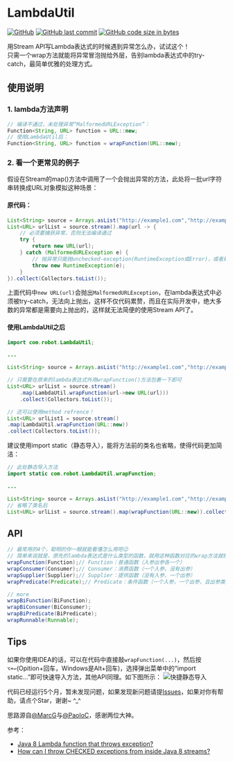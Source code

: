 # LambdaUtil
[![GitHub](https://img.shields.io/badge/license-MIT-green.svg)](http://opensource.org/licenses/MIT)
[![GitHub last commit](https://img.shields.io/github/last-commit/Robot-L/LambdaUtil?label=Last%20commit)]()
[![GitHub code size in bytes](https://img.shields.io/github/languages/code-size/Robot-L/LambdaUtil)]()

用Stream API写Lambda表达式的时候遇到异常怎么办，试试这个！   
只需一个wrap方法就能将异常冒泡抛给外层，告别lambda表达式中的try-catch，最简单优雅的处理方式。

## 使用说明

### 1. lambda方法声明

```java
// 编译不通过，未处理异常“MalformedURLException”：
Function<String, URL> function = URL::new;
// 使用LambdaUtil后：
Function<String, URL> function = wrapFunction(URL::new);
```
### 2. 看一个更常见的例子

假设在Stream的map()方法中调用了一个会抛出异常的方法，此处将一批url字符串转换成URL对象模拟这种场景：
#### 原代码：

```java
List<String> source = Arrays.asList("http://example1.com","http://example2.com","http://example3.com");
List<URL> urlList = source.stream().map(url -> {
    // 必须要捕获异常，否则无法编译通过
    try {
        return new URL(url);
    } catch (MalformedURLException e) {
        // 抛异常只能抛unchecked-exception(RuntimeException或Error)，或者处理掉异常不往上抛。
        throw new RuntimeException(e);
    }
}).collect(Collectors.toList());
```
上面代码中`new URL(url)`会抛出`MalformedURLException`，在lambda表达式中必须被try-catch，无法向上抛出，这样不仅代码累赘，而且在实际开发中，绝大多数的异常都是需要向上抛出的，这样就无法简便的使用Stream API了。

#### 使用LambdaUtil之后

```java
import com.robot.LambdaUtil;

...

List<String> source = Arrays.asList("http://example1.com","http://example2.com","http://example3.com");

// 只需要在原来的lambda表达式外用wrapFunction()方法包裹一下即可
List<URL> urlList = source.stream()
    .map(LambdaUtil.wrapFunction(url->new URL(url)))
    .collect(Collectors.toList());

// 还可以使用method refrence！
List<URL> urlList1 = source.stream()
.map(LambdaUtil.wrapFunction(URL::new))
.collect(Collectors.toList());
```
建议使用import static（静态导入），能将方法前的类名也省略，使得代码更加简洁：
```java
// 此处静态导入方法
import static com.robot.LambdaUtil.wrapFunction;

...

List<String> source = Arrays.asList("http://example1.com","http://example2.com","http://example3.com");
// 省略了类名后
List<URL> urlList = source.stream().map(wrapFunction(URL::new)).collect(Collectors.toList());
```

## API

```java
// 最常用的4个，聪明的你一眼就能看懂怎么用吧😉
// 简单来说就是，原先的lambda表达式是什么类型的函数，就用这种函数对应的wrap方法就好了
wrapFunction(Function);// Function：普通函数（入参出参各一个）
wrapConsumer(Consumer);// Consumer：消费函数（一个入参，没有出参）
wrapSupplier(Supplier);// Supplier：提供函数（没有入参，一个出参）
wrapPredicate(Predicate);// Predicate：条件函数（一个入参，一个出参，且出参类型是boolean）

// more
wrapBiFunction(BiFunction);
wrapBiConsumer(BiConsumer);
wrapBiPredicate(BiPredicate);
wrapRunnable(Runnable);

```

## Tips

如果你使用IDEA的话，可以在代码中直接敲`wrapFunction(...)`，然后按`⌥+↩︎`(Opition+回车，Windows是Alt+回车)，选择弹出菜单中的“import static...”即可快速导入方法，其他API同理。如下图所示：
![快捷静态导入](https://tva1.sinaimg.cn/large/006y8mN6gy1g7xqme3telj31l00a8q6c.jpg)

代码已经运行5个月，暂未发现问题，如果发现新问题请提[Issues](https://github.com/Robot-L/LambdaUtil/issues)，如果对你有帮助，请点个Star，谢谢~ ^_^



思路源自[@MarcG](https://stackoverflow.com/users/3411681/marcg)与[@PaoloC](https://stackoverflow.com/users/2365724/paoloc)，感谢两位大神。

参考：

- [Java 8 Lambda function that throws exception?](https://stackoverflow.com/questions/18198176/java-8-lambda-function-that-throws-exception)
- [How can I throw CHECKED exceptions from inside Java 8 streams?](https://stackoverflow.com/questions/27644361/how-can-i-throw-checked-exceptions-from-inside-java-8-streams)
